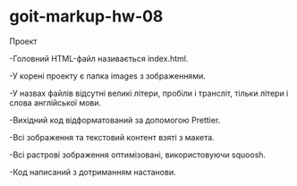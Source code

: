 # goit-markup-hw-08

Проект

-Головний HTML-файл називається index.html.

-У корені проекту є папка images з зображеннями.

-У назвах файлів відсутні великі літери, пробіли і трансліт, тільки літери і слова англійської мови.

-Вихідний код відформатований за допомогою Prettier.

-Всі зображення та текстовий контент взяті з макета.

-Всі растрові зображення оптимізовані, використовуючи squoosh.

-Код написаний з дотриманням настанови.

